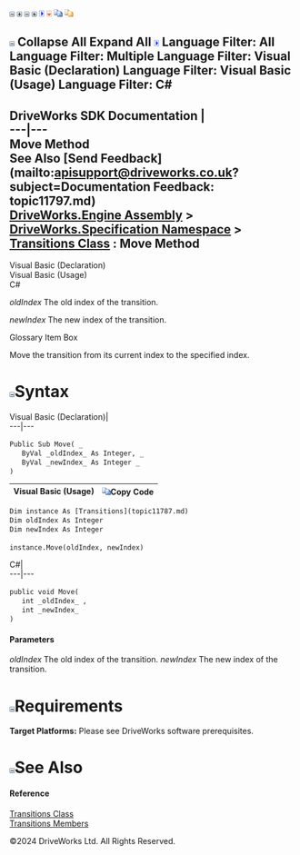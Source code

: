 ![](dotnetimages/collapse.gif) ![](dotnetimages/expand.gif) ![](dotnetimages/collapse.gif) ![](dotnetimages/expand.gif) ![](dotnetimages/drpdown.gif) ![](dotnetimages/drpdown_orange.gif) ![](dotnetimages/copycode.gif) ![](dotnetimages/copycodeHighlight.gif)

![](dotnetimages/collapse.gif) Collapse All Expand All ![](dotnetimages/drpdown.gif) Language Filter: All  Language Filter: Multiple  Language Filter: Visual Basic (Declaration) Language Filter: Visual Basic (Usage) Language Filter: C#  
---  
DriveWorks SDK Documentation  |   
---|---  
Move Method   
See Also [Send Feedback](mailto:apisupport@driveworks.co.uk?subject=Documentation Feedback: topic11797.md)  
[DriveWorks.Engine Assembly](topic2156.md) > [DriveWorks.Specification Namespace](topic10764.md) > [Transitions Class](topic11787.md) : Move Method  
---  
  
Visual Basic (Declaration)    
Visual Basic (Usage)    
C# 

_oldIndex_
    The old index of the transition.

_newIndex_
    The new index of the transition.

Glossary Item Box

Move the transition from its current index to the specified index. 

# ![](dotnetimages/collapse.gif)Syntax

Visual Basic (Declaration)|   
---|---  
      
    
    Public Sub Move( _
       ByVal _oldIndex_ As Integer, _
       ByVal _newIndex_ As Integer _
    )   
  
Visual Basic (Usage)| ![](dotnetimages/copycode.gif)Copy Code  
---|---  
      
    
    Dim instance As [Transitions](topic11787.md)
    Dim oldIndex As Integer
    Dim newIndex As Integer
     
    instance.Move(oldIndex, newIndex)  
  
C#|   
---|---  
      
    
    public void Move( 
       int _oldIndex_ ,
       int _newIndex_
    )  
  
#### Parameters

 _oldIndex_
    The old index of the transition.
_newIndex_
    The new index of the transition.

# ![](dotnetimages/collapse.gif)Requirements

**Target Platforms:** Please see DriveWorks software prerequisites.

# ![](dotnetimages/collapse.gif)See Also

#### Reference

[Transitions Class](topic11787.md)   
[Transitions Members](topic11788.md)

©2024 DriveWorks Ltd. All Rights Reserved.
